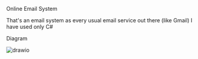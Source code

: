 Online Email System

That's an email system as every usual email service out there (like Gmail)
I have used only C#

Diagram


![drawio](https://github.com/user-attachments/assets/d961e29d-fcb3-427e-b140-5bd4d1a3e5cd)



